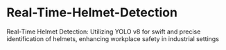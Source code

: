 # Real-Time-Helmet-Detection
Real-Time Helmet Detection: Utilizing YOLO v8 for swift and precise identification of helmets, enhancing workplace safety in industrial settings
